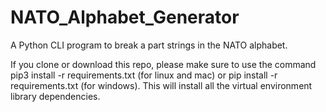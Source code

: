 # NATO_Alphabet_Generator
A Python CLI program to break a part strings in the NATO alphabet.

If you clone or download this repo, please make sure to use the command pip3 install -r requirements.txt (for linux and mac) or pip install -r requirements.txt (for windows). This will install all the virtual environment library dependencies.
